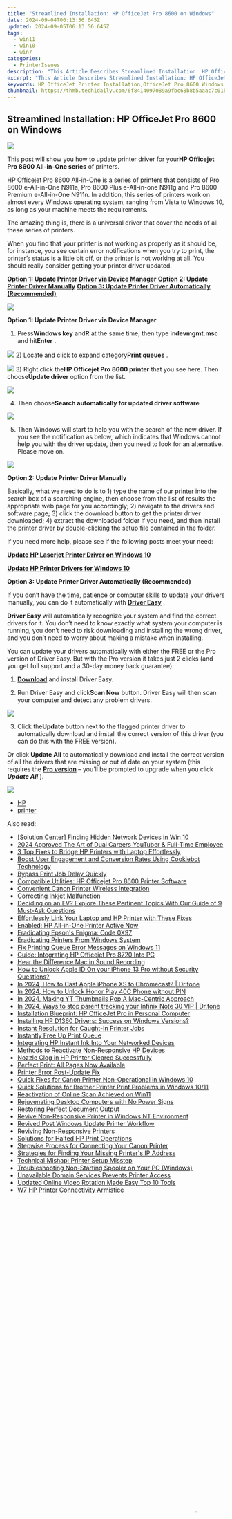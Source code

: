 ```yaml
---
title: "Streamlined Installation: HP OfficeJet Pro 8600 on Windows"
date: 2024-09-04T06:13:56.645Z
updated: 2024-09-05T06:13:56.645Z
tags:
  - win11
  - win10
  - win7
categories:
  - PrinterIssues
description: "This Article Describes Streamlined Installation: HP OfficeJet Pro 8600 on Windows"
excerpt: "This Article Describes Streamlined Installation: HP OfficeJet Pro 8600 on Windows"
keywords: HP OfficeJet Printer Installation,OfficeJet Pro 8600 Windows Setup,HP Printer Configuration Guide,Installing HP OfficeJet Printer on PC,optimized installation process hp officejet pro 8600 windows driver,streamlined installation hp officejet pro 8600 on windows,seamless installation wizard officejet pro 8600 windows printer suite
thumbnail: https://thmb.techidaily.com/6f8414097089a9fbc68b8b5aaac7c01bdc6e5c33b0986ef04ba67ea8a7553849.jpg
---
```


## Streamlined Installation: HP OfficeJet Pro 8600 on Windows

![](https://ssl-product-images.www8-hp.com/digmedialib/prodimg/lowres/c02926047.png)

 This post will show you how to update printer driver for your**HP Officejet Pro 8600 All-in-One series** of printers.

 HP Officejet Pro 8600 All-in-One is a series of printers that consists of Pro 8600 e-All-in-One N911a, Pro 8600 Plus e-All-in-one N911g and Pro 8600 Premium e-All-in-One N911n. In addition, this series of printers work on almost every Windows operating system, ranging from Vista to Windows 10, as long as your machine meets the requirements.

 The amazing thing is, there is a universal driver that cover the needs of all these series of printers.

 When you find that your printer is not working as properly as it should be, for instance, you see certain error notifications when you try to print, the printer’s status is a little bit off, or the printer is not working at all. You should really consider getting your printer driver updated.

[**Option 1: Update Printer Driver via Device Manager**](#1)
[**Option 2: Update Printer Driver Manually**](#2)
[**Option 3: Update Printer Driver Automatically (Recommended)**](#3)

![](https://images.drivereasy.com/wp-content/uploads/2017/05/img_590809f687953.jpg)

 **Option 1: Update Printer Driver via Device Manager**

 1) Press**Windows key** and**R** at the same time, then type in**devmgmt.msc** and hit**Enter** .

![](https://images.drivereasy.com/wp-content/uploads/2017/05/img_5907fef252f36.png)
 2) Locate and click to expand category**Print queues** .

![](https://images.drivereasy.com/wp-content/uploads/2017/05/img_590802e3114a1.jpg)
 3) Right click the**HP Officejet Pro 8600 printer** that you see here. Then choose**Update driver** option from the list.

![](https://images.drivereasy.com/wp-content/uploads/2017/05/img_59080a9f4559f.png)

 4) Then choose**Search automatically for updated driver software** .

![](https://images.drivereasy.com/wp-content/uploads/2017/05/img_59080b75a70a9.jpg)

 5) Then Windows will start to help you with the search of the new driver. If you see the notification as below, which indicates that Windows cannot help you with the driver update, then you need to look for an alternative. Please move on.

![](https://images.drivereasy.com/wp-content/uploads/2017/05/img_59082342e5590.jpg)

 **Option 2: Update Printer Driver Manually**

 Basically, what we need to do is to 1) type the name of our printer into the search box of a searching engine, then choose from the list of results the appropriate web page for you accordingly; 2) navigate to the drivers and software page; 3) click the download button to get the printer driver downloaded; 4) extract the downloaded folder if you need, and then install the printer driver by double-clicking the setup file contained in the folder.

 If you need more help, please see if the following posts meet your need:

[**Update HP Laserjet Printer Driver on Windows 10**](https://tools.techidaily.com/drivereasy/download/)

[**Update HP Printer Drivers for Windows 10**](https://tools.techidaily.com/drivereasy/download/)

**Option 3: Update Printer Driver Automatically (Recommended)**

 If you don’t have the time, patience or computer skills to update your drivers manually, you can do it automatically with [**Driver Easy**](https://tools.techidaily.com/drivereasy/download/) .

**Driver Easy** will automatically recognize your system and find the correct drivers for it. You don’t need to know exactly what system your computer is running, you don’t need to risk downloading and installing the wrong driver, and you don’t need to worry about making a mistake when installing.

 You can update your drivers automatically with either the FREE or the Pro version of Driver Easy. But with the Pro version it takes just 2 clicks (and you get full support and a 30-day money back guarantee):

 1) **[Download](https://tools.techidaily.com/drivereasy/download/)**  and install Driver Easy.

 2) Run Driver Easy and click**Scan Now** button. Driver Easy will then scan your computer and detect any problem drivers.

![](https://images.drivereasy.com/wp-content/uploads/2017/05/img_59082b9478bec.png)

 3) Click the**Update** button next to the flagged printer driver to automatically download and install the correct version of this driver (you can do this with the FREE version).

 Or click **Update All** to automatically download and install the correct version of all the drivers that are missing or out of date on your system (this requires the **[Pro version](https://tools.techidaily.com/drivereasy/download/)**  – you’ll be prompted to upgrade when you click _**Update All**_ ).

![](https://images.drivereasy.com/wp-content/uploads/2017/05/img_59082b8eb2887.jpg)

* [HP](https://tools.techidaily.com/drivereasy/download/)
* [printer](https://tools.techidaily.com/drivereasy/download/)

<ins class="adsbygoogle"
     style="display:block"
     data-ad-format="autorelaxed"
     data-ad-client="ca-pub-7571918770474297"
     data-ad-slot="1223367746"></ins>



<ins class="adsbygoogle"
     style="display:block"
     data-ad-client="ca-pub-7571918770474297"
     data-ad-slot="8358498916"
     data-ad-format="auto"
     data-full-width-responsive="true"></ins>





<span class="atpl-alsoreadstyle">Also read:</span>
<div><ul>
<li><a href="https://printer-issues.techidaily.com/solution-center-finding-hidden-network-devices-in-win-10/"><u>[Solution Center] Finding Hidden Network Devices in Win 10</u></a></li>
<li><a href="https://youtube-stream.techidaily.com/2024-approved-the-art-of-dual-careers-youtuber-and-full-time-employee/"><u>2024 Approved  The Art of Dual Careers  YouTuber & Full-Time Employee</u></a></li>
<li><a href="https://printer-issues.techidaily.com/3-top-fixes-to-bridge-hp-printers-with-laptop-effortlessly/"><u>3 Top Fixes to Bridge HP Printers with Laptop Effortlessly</u></a></li>
<li><a href="https://solve-news.techidaily.com/boost-user-engagement-and-conversion-rates-using-cookiebot-technology/"><u>Boost User Engagement and Conversion Rates Using Cookiebot Technology</u></a></li>
<li><a href="https://printer-issues.techidaily.com/bypass-print-job-delay-quickly/"><u>Bypass Print Job Delay Quickly</u></a></li>
<li><a href="https://printer-issues.techidaily.com/compatible-utilities-hp-officejet-pro-8600-printer-software/"><u>Compatible Utilities: HP Officejet Pro 8600 Printer Software</u></a></li>
<li><a href="https://printer-issues.techidaily.com/convenient-canon-printer-wireless-integration/"><u>Convenient Canon Printer Wireless Integration</u></a></li>
<li><a href="https://printer-issues.techidaily.com/correcting-inkjet-malfunction/"><u>Correcting Inkjet Malfunction</u></a></li>
<li><a href="https://techtrends.techidaily.com/deciding-on-an-ev-explore-these-pertinent-topics-with-our-guide-of-9-must-ask-questions/"><u>Deciding on an EV? Explore These Pertinent Topics With Our Guide of 9 Must-Ask Questions</u></a></li>
<li><a href="https://printer-issues.techidaily.com/effortlessly-link-your-laptop-and-hp-printer-with-these-fixes/"><u>Effortlessly Link Your Laptop and HP Printer with These Fixes</u></a></li>
<li><a href="https://printer-issues.techidaily.com/enabled-hp-all-in-one-printer-active-now/"><u>Enabled: HP All-in-One Printer Active Now</u></a></li>
<li><a href="https://printer-issues.techidaily.com/eradicating-epsons-enigma-code-0x97/"><u>Eradicating Epson's Enigma: Code 0X97</u></a></li>
<li><a href="https://printer-issues.techidaily.com/eradicating-printers-from-windows-system/"><u>Eradicating Printers From Windows System</u></a></li>
<li><a href="https://printer-issues.techidaily.com/fix-printing-queue-error-messages-on-windows-11/"><u>Fix Printing Queue Error Messages on Windows 11</u></a></li>
<li><a href="https://printer-issues.techidaily.com/guide-integrating-hp-officejet-pro-8720-into-pc/"><u>Guide: Integrating HP Officejet Pro 8720 Into PC</u></a></li>
<li><a href="https://desktop-recording.techidaily.com/hear-the-difference-mac-in-sound-recording/"><u>Hear the Difference  Mac in Sound Recording</u></a></li>
<li><a href="https://apple-account.techidaily.com/how-to-unlock-apple-id-on-your-iphone-13-pro-without-security-questions-by-drfone-ios/"><u>How to Unlock Apple ID On your iPhone 13 Pro without Security Questions?</u></a></li>
<li><a href="https://screen-mirror.techidaily.com/in-2024-how-to-cast-apple-iphone-xs-to-chromecast-drfone-by-drfone-ios/"><u>In 2024, How to Cast Apple iPhone XS to Chromecast? | Dr.fone</u></a></li>
<li><a href="https://unlock-android.techidaily.com/in-2024-how-to-unlock-honor-play-40c-phone-without-pin-by-drfone-android/"><u>In 2024, How to Unlock Honor Play 40C Phone without PIN</u></a></li>
<li><a href="https://youtube-help.techidaily.com/in-2024-making-yt-thumbnails-pop-a-mac-centric-approach/"><u>In 2024, Making YT Thumbnails Pop  A Mac-Centric Approach</u></a></li>
<li><a href="https://android-location-track.techidaily.com/in-2024-ways-to-stop-parent-tracking-your-infinix-note-30-vip-drfone-by-drfone-virtual-android/"><u>In 2024, Ways to stop parent tracking your Infinix Note 30 VIP | Dr.fone</u></a></li>
<li><a href="https://printer-issues.techidaily.com/installation-blueprint-hp-officejet-pro-in-personal-computer/"><u>Installation Blueprint: HP OfficeJet Pro in Personal Computer</u></a></li>
<li><a href="https://printer-issues.techidaily.com/installing-hp-d1360-drivers-success-on-windows-versions/"><u>Installing HP D1360 Drivers: Success on Windows Versions?</u></a></li>
<li><a href="https://printer-issues.techidaily.com/instant-resolution-for-caught-in-printer-jobs/"><u>Instant Resolution for Caught-In Printer Jobs</u></a></li>
<li><a href="https://printer-issues.techidaily.com/instantly-free-up-print-queue/"><u>Instantly Free Up Print Queue</u></a></li>
<li><a href="https://printer-issues.techidaily.com/integrating-hp-instant-ink-into-your-networked-devices/"><u>Integrating HP Instant Ink Into Your Networked Devices</u></a></li>
<li><a href="https://printer-issues.techidaily.com/methods-to-reactivate-non-responsive-hp-devices/"><u>Methods to Reactivate Non-Responsive HP Devices</u></a></li>
<li><a href="https://printer-issues.techidaily.com/nozzle-clog-in-hp-printer-cleared-successfully/"><u>Nozzle Clog in HP Printer Cleared Successfully</u></a></li>
<li><a href="https://printer-issues.techidaily.com/perfect-print-all-pages-now-available/"><u>Perfect Print: All Pages Now Available</u></a></li>
<li><a href="https://printer-issues.techidaily.com/printer-error-post-update-fix/"><u>Printer Error Post-Update Fix</u></a></li>
<li><a href="https://printer-issues.techidaily.com/quick-fixes-for-canon-printer-non-operational-in-windows-10/"><u>Quick Fixes for Canon Printer Non-Operational in Windows 10</u></a></li>
<li><a href="https://printer-issues.techidaily.com/quick-solutions-for-brother-printer-print-problems-in-windows-1011/"><u>Quick Solutions for Brother Printer Print Problems in Windows 10/11</u></a></li>
<li><a href="https://printer-issues.techidaily.com/reactivation-of-online-scan-achieved-on-win11/"><u>Reactivation of Online Scan Achieved on Win11</u></a></li>
<li><a href="https://tech-renaissance.techidaily.com/rejuvenating-desktop-computers-with-no-power-signs/"><u>Rejuvenating Desktop Computers with No Power Signs</u></a></li>
<li><a href="https://printer-issues.techidaily.com/restoring-perfect-document-output/"><u>Restoring Perfect Document Output</u></a></li>
<li><a href="https://printer-issues.techidaily.com/revive-non-responsive-printer-in-windows-nt-environment/"><u>Revive Non-Responsive Printer in Windows NT Environment</u></a></li>
<li><a href="https://printer-issues.techidaily.com/revived-post-windows-update-printer-workflow/"><u>Revived Post Windows Update Printer Workflow</u></a></li>
<li><a href="https://printer-issues.techidaily.com/reviving-non-responsive-printers/"><u>Reviving Non-Responsive Printers</u></a></li>
<li><a href="https://printer-issues.techidaily.com/solutions-for-halted-hp-print-operations/"><u>Solutions for Halted HP Print Operations</u></a></li>
<li><a href="https://printer-issues.techidaily.com/stepwise-process-for-connecting-your-canon-printer/"><u>Stepwise Process for Connecting Your Canon Printer</u></a></li>
<li><a href="https://printer-issues.techidaily.com/strategies-for-finding-your-missing-printers-ip-address/"><u>Strategies for Finding Your Missing Printer's IP Address</u></a></li>
<li><a href="https://printer-issues.techidaily.com/1719574001783-technical-mishap-printer-setup-misstep/"><u>Technical Mishap: Printer Setup Misstep</u></a></li>
<li><a href="https://printer-issues.techidaily.com/troubleshooting-non-starting-spooler-on-your-pc-windows/"><u>Troubleshooting Non-Starting Spooler on Your PC (Windows)</u></a></li>
<li><a href="https://printer-issues.techidaily.com/unavailable-domain-services-prevents-printer-access/"><u>Unavailable Domain Services Prevents Printer Access</u></a></li>
<li><a href="https://smart-video-editing.techidaily.com/updated-online-video-rotation-made-easy-top-10-tools/"><u>Updated Online Video Rotation Made Easy Top 10 Tools</u></a></li>
<li><a href="https://printer-issues.techidaily.com/w7-hp-printer-connectivity-armistice/"><u>W7 HP Printer Connectivity Armistice</u></a></li>
</ul></div>

<!-- affiliate ads begin -->
<span id="1424528">
					<video width="864" height="1536" style="cursor:pointer"
           poster="//a.impactradius-go.com/display-clicktoplayimage/1424528.png"
           onclick="if(!this.playClicked){this.play();this.setAttribute('controls',true);this.playClicked=true;}">
	   <source src="//a.impactradius-go.com/display-ad/16446-1424528">
	   <img src="//a.impactradius-go.com/display-clicktoplayimage/1424528.png" style="border: none; height: 100%; width: 100%; object-fit: contain">
	</video>
	<div style="width:540px;text-align:center"><a href="javascript:window.open(decodeURIComponent('https%3A%2F%2Flaganoo.pxf.io%2Fc%2F5597632%2F1424528%2F16446'), '_blank');void(0);">Click here</a></div>
</span>
<img height="0" width="0" src="https://imp.pxf.io/i/5597632/1424528/16446" style="position:absolute;visibility:hidden;" border="0" />
<!-- affiliate ads end -->